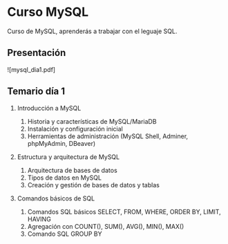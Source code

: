 # Curso MySQL

Curso de MySQL, aprenderás a trabajar con el leguaje SQL.

## Presentación

![mysql_dia1.pdf]

## Temario día 1

1. Introducción a MySQL
	1. Historia y características de MySQL/MariaDB
	2. Instalación y configuración inicial
	3. Herramientas de administración (MySQL Shell, Adminer, phpMyAdmin, DBeaver)

2. Estructura y arquitectura de MySQL
	1. Arquitectura de bases de datos
	2. Tipos de datos en MySQL
	3. Creación y gestión de bases de datos y tablas

3. Comandos básicos de SQL
	1. Comandos SQL básicos SELECT, FROM, WHERE, ORDER BY, LIMIT, HAVING
	2. Agregación con COUNT(), SUM(), AVG(), MIN(), MAX()
	3. Comando SQL GROUP BY
